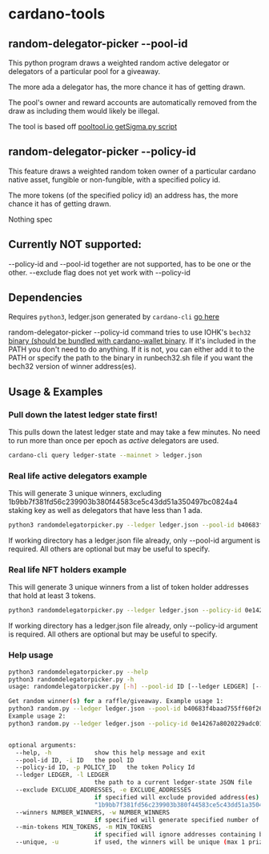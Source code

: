 # cardano-tools

## random-delegator-picker --pool-id

This python program draws a weighted random active delegator or delegators of a particular pool for a giveaway.

The more ada a delegator has, the more chance it has of getting drawn.

The pool's owner and reward accounts are automatically removed from the draw as including them would likely be illegal.

The tool is based off [pooltool.io getSigma.py script](https://github.com/papacarp/pooltool.io/tree/master/leaderLogs)

## random-delegator-picker --policy-id
This feature draws a weighted random token owner of a particular cardano native asset, fungible or non-fungible, with a specified policy id.

The more tokens (of the specified policy id) an address has, the more chance it has of getting drawn.

Nothing spec

## Currently NOT supported:
--policy-id and --pool-id together are not supported, has to be one or the other.
--exclude flag does not yet work with --policy-id

## Dependencies

Requires ```python3```, ledger.json generated by ```cardano-cli``` [go here](https://github.com/glagolef/cardano-tools#pull-down-ledger-state)

random-delegator-picker --policy-id command tries to use IOHK's ```bech32``` [binary (should be bundled with cardano-wallet binary](https://github.com/input-output-hk/cardano-wallet/releases). 
If it's included in the PATH you don't need to do anything. 
If it is not, you can either add it to the PATH or specify the path to the binary in runbech32.sh file if you want the bech32 version of winner address(es).

## Usage & Examples
### Pull down the latest ledger state first!
This pulls down the latest ledger state and may take a few minutes. No need to run more than once per epoch as _active_ delegators are used.
```bash
cardano-cli query ledger-state --mainnet > ledger.json
```
### Real life active delegators example
This will generate 3 unique winners, excluding 1b9bb7f381fd56c239903b380f44583ce5c43dd51a350497bc0824a4 staking key as well as delegators that have less than 1 ada.
```bash
python3 randomdelegatorpicker.py --ledger ledger.json --pool-id b40683f4baad755ff60f26dc73c3e371ac4c5e422feef2fc1f5f29bf --exclude 1b9bb7f381fd56c239903b380f44583ce5c43dd51a350497bc0824a4 --winners 3 --min-ada 1 --unique
```
If working directory has a ledger.json file already, only --pool-id argument is required. All others are optional but may be useful to specify.

### Real life NFT holders example
This will generate 3 unique winners from a list of token holder addresses that hold at least 3 tokens.
```bash
python3 randomdelegatorpicker.py --ledger ledger.json --policy-id 0e14267a8020229adc0184dd25fa3174c3f7d6caadcb4425c70e7c04 --winners 3 --min-tokens 3 --unique
```
If working directory has a ledger.json file already, only --policy-id argument is required. All others are optional but may be useful to specify.


### Help usage
```bash
python3 randomdelegatorpicker.py --help
python3 randomdelegatorpicker.py -h
usage: randomdelegatorpicker.py [-h] --pool-id ID [--ledger LEDGER] [--exclude EXCLUDE_ADDRESSES] [--winners NUMBER_WINNERS] [--min-ada MIN_ADA] [--unique]

Get random winner(s) for a raffle/giveaway. Example usage 1: 
python3 random.py --ledger ledger.json --pool-id b40683f4baad755ff60f26dc73c3e371ac4c5e422feef2fc1f5f29bf --exclude 002545ccd16d81e202288049d22f0a50c3fbf520cf2a206ccd7765ff --winners 3 --min-tokens 1 --unique
Example usage 2: 
python3 random.py --ledger ledger.json --policy-id 0e14267a8020229adc0184dd25fa3174c3f7d6caadcb4425c70e7c04 --winners 3 --min-tokens 3 --unique


optional arguments:
  --help, -h            show this help message and exit
  --pool-id ID, -i ID   the pool ID
  --policy-id ID, -p POLICY_ID   the token Policy Id
  --ledger LEDGER, -l LEDGER
                        the path to a current ledger-state JSON file
  --exclude EXCLUDE_ADDRESSES, -e EXCLUDE_ADDRESSES
                        if specified will exclude provided address(es) from the raffle. E.g. --exclude
                        "1b9bb7f381fd56c239903b380f44583ce5c43dd51a350497bc0824a4,002545ccd16d81e202288049d22f0a50c3fbf520cf2a206ccd7765ff"
  --winners NUMBER_WINNERS, -w NUMBER_WINNERS
                        if specified will generate specified number of winners
  --min-tokens MIN_TOKENS, -m MIN_TOKENS
                        if specified will ignore addresses containing balances below the provided threshold
  --unique, -u          if used, the winners will be unique (max 1 prize per address). Only makes sense to use if --winners is specified.
```
